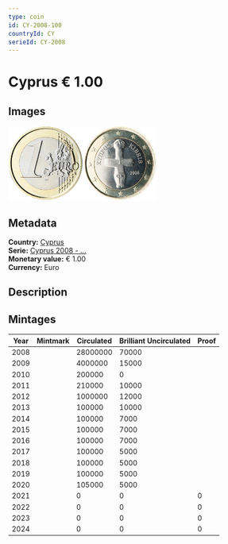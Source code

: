```yaml
---
type: coin
id: CY-2008-100
countryId: CY
serieId: CY-2008
---
```


# Cyprus € 1.00

## Images

<img src="../../../Images/common-2007-100.png" height="150" alt="Front image"><img src="Images/cyprus-2008-100.png" height="150" alt="Back image">

## Metadata

**Country:** [Cyprus](../index.md)\
**Serie:** [Cyprus 2008 - ...](index.md)\
**Monetary value:** € 1.00\
**Currency:** Euro

## Description


## Mintages

| Year | Mintmark | Circulated | Brilliant Uncirculated | Proof |
| ---- | -------- | ---------- | ---------------------- | ----- |
| 2008 |  | 28000000| 70000 |  |
| 2009 |  | 4000000| 15000 |  |
| 2010 |  | 200000| 0 |  |
| 2011 |  | 210000| 10000 |  |
| 2012 |  | 1000000| 12000 |  |
| 2013 |  | 100000| 10000 |  |
| 2014 |  | 100000| 7000 |  |
| 2015 |  | 100000| 7000 |  |
| 2016 |  | 100000| 7000 |  |
| 2017 |  | 100000| 5000 |  |
| 2018 |  | 100000| 5000 |  |
| 2019 |  | 100000| 5000 |  |
| 2020 |  | 105000| 5000 |  |
| 2021 |  | 0 | 0 | 0 |
| 2022 |  | 0 | 0 | 0 |
| 2023 |  | 0 | 0 | 0 |
| 2024 |  | 0 | 0 | 0 |

